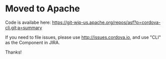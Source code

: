 # Moved to Apache

Code is availabe here: https://git-wip-us.apache.org/repos/asf?p=cordova-cli.git;a=summary

If you need to file issues, please use http://issues.cordova.io, and use "CLI" as the Component in JIRA.

Thanks!

